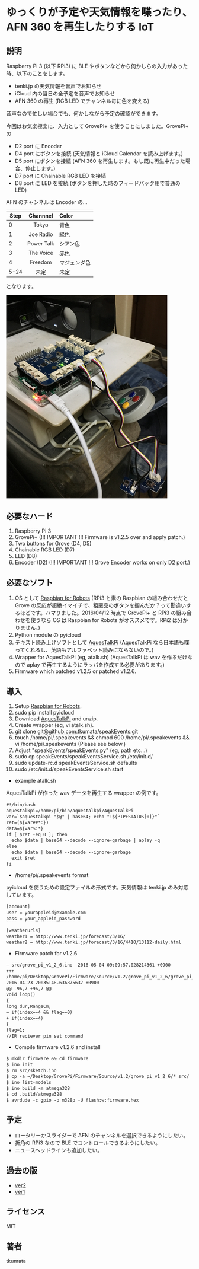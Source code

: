 # ゆっくりが予定や天気情報を喋ったり、AFN 360 を再生したりする IoT


## 説明
Raspberry Pi 3 (以下 RPi3) に BLE やボタンなどから何かしらの入力があった時、以下のことをします。

- tenki.jp の天気情報を音声でお知らせ
- iCloud 内の当日の全予定を音声でお知らせ
- AFN 360 の再生 (RGB LED でチャンネル毎に色を変える)

音声なので忙しい場合でも、何かしながら予定の確認ができます。

今回はお気楽極楽に、入力として GrovePi+ を使うことにしました。GrovePi+ の

- D2 port に Encoder
- D4 port にボタンを接続 (天気情報と iCloud Calendar を読み上げます。)
- D5 port にボタンを接続 (AFN 360 を再生します。もし既に再生中だった場合、停止します。)
- D7 port に Chainable RGB LED を接続
- D8 port に LED を接続 (ボタンを押した時のフィードバック用で普通の LED)

AFN のチャンネルは Encoder の...

| Step | Channnel   | Color        |
|------|:----------:|:-------------|
| 0    | Tokyo      | 青色 |
| 1    | Joe Radio  | 緑色 |
| 2    | Power Talk | シアン色 |
| 3    | The Voice  | 赤色 |
| 4    | Freedom    | マジェンダ色 |
| 5-24 | 未定       | 未定 |

となります。

[![the thing](images/IMG0047.png)](images/IMG0054.m4v)


## 必要なハード
1. Raspberry Pi 3
2. GrovePi+ (!!! IMPORTANT !!! Firmware is v1.2.5 over and apply patch.)
3. Two buttons for Grove (D4, D5)
4. Chainable RGB LED (D7)
5. LED (D8)
6. Encoder (D2) (!!! IMPORTANT !!! Grove Encoder works on only D2 port.)


## 必要なソフト
1. OS として [Raspbian for Robots](http://www.dexterindustries.com/howto/install-raspbian-for-robots-image-on-an-sd-card/) (RPi3 と素の Raspbian の組み合わせだと Grove の反応が超絶イマイチで、粗悪品のボタンを掴んだか？って勘違いするほどです。ハマりました。2016/04/12 時点で GrovePi+ と RPi3 の組み合わせを使うなら OS は Raspbian for Robots がオススメです。RPi2 は分かりません。)
2. Python module の pyicloud
3. テキスト読み上げソフトとして [AquesTalkPi](http://www.a-quest.com/products/aquestalkpi.html) (AquesTalkPi なら日本語も喋ってくれるし、英語もアルファベット読みにならないので。)
4. Wrapper for AquesTalkPi (eg, atalk.sh) (AquesTalkPi は wav を作るだけなので aplay で再生するようにラッパを作成する必要があります。)
5. Firmware which patched v1.2.5 or patched v1.2.6.


## 導入
1. Setup [Raspbian for Robots](http://www.dexterindustries.com/howto/install-raspbian-for-robots-image-on-an-sd-card/).
2. sudo pip install pyicloud
3. Download [AquesTalkPi](http://www.a-quest.com/products/aquestalkpi.html) and unzip.
4. Create wrapper (eg, vi atalk.sh).
5. git clone git@github.com:tkumata/speakEvents.git
6. touch /home/pi/.speakevents && chmod 600 /home/pi/.speakevents && vi /home/pi/.speakevents (Please see below.)
7. Adjust "speakEvents/speakEvents.py" (eg, path etc...)
8. sudo cp speakEvents/speakEventsService.sh /etc/init.d/
9. sudo update-rc.d speakEventsService.sh defaults
10. sudo /etc/init.d/speakEventsService.sh start



- example atalk.sh

AquesTalkPi が作った wav データを再生する wrapper の例です。

```
#!/bin/bash
aquestalkpi=/home/pi/bin/aquestalkpi/AquesTalkPi
var=`$aquestalkpi "$@" | base64; echo ":${PIPESTATUS[0]}"`
ret=(${var##*:})
data=${var%:*}
if [ $ret -eq 0 ]; then
  echo $data | base64 --decode --ignore-garbage | aplay -q
else
  echo $data | base64 --decode --ignore-garbage
  exit $ret
fi
```


- /home/pi/.speakevents format

pyicloud を使うための設定ファイルの形式です。天気情報は tenki.jp のみ対応しています。

```
[account]
user = yourappleid@example.com
pass = your_appleid_password

[weatherurls]
weather1 = http://www.tenki.jp/forecast/3/16/
weather2 = http://www.tenki.jp/forecast/3/16/4410/13112-daily.html
```


- Firmware patch for v1.2.6
```
— src/grove_pi_v1_2_6.ino  2016-05-04 09:09:57.028214361 +0900
+++ /home/pi/Desktop/GrovePi/Firmware/Source/v1.2/grove_pi_v1_2_6/grove_pi_v1_2_6.ino   2016-04-23 20:35:48.636875637 +0900
@@ -96,7 +96,7 @@
void loop()
{
long dur,RangeCm;
– if(index==4 && flag==0)
+ if(index==4)
{
flag=1;
//IR reciever pin set command
```


- Compile firmware v1.2.6 and install
```
$ mkdir firmware && cd firmware
$ ino init
$ rm src/sketch.ino
$ cp -a ~/Desktop/GrovePi/Firmware/Source/v1.2/grove_pi_v1_2_6/* src/
$ ino list-models
$ ino build -m atmega328
$ cd .build/atmega328
$ avrdude -c gpio -p m328p -U flash:w:firmware.hex
```


## 予定
- ロータリーかスライダーで AFN のチャンネルを選択できるようにしたい。
- 折角の RPi3 なので BLE でコントロールできるようにしたい。
- ニュースヘッドラインも追加したい。


## 過去の版
- [ver2](https://github.com/tkumata/speakEvents/tree/ver2x)
- [ver1](https://github.com/tkumata/speakEvents/tree/ver1x)


## ライセンス
MIT


## 著者
tkumata
